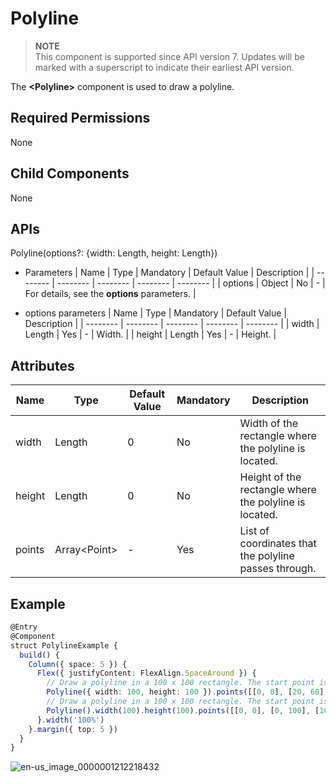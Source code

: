 # Polyline


> **NOTE**<br>
> This component is supported since API version 7. Updates will be marked with a superscript to indicate their earliest API version.


The **&lt;Polyline&gt;** component is used to draw a polyline.


## Required Permissions

None


## Child Components

None


## APIs

Polyline(options?: {width: Length, height: Length})

- Parameters
  | Name | Type | Mandatory | Default Value | Description | 
  | -------- | -------- | -------- | -------- | -------- |
  | options | Object | No | - | For details, see the **options** parameters. | 

- options parameters
  | Name | Type | Mandatory | Default Value | Description | 
  | -------- | -------- | -------- | -------- | -------- |
  | width | Length | Yes | - | Width. | 
  | height | Length | Yes | - | Height. | 


## Attributes

| Name | Type | Default Value | Mandatory | Description | 
| -------- | -------- | -------- | -------- | -------- |
| width | Length | 0 | No | Width of the rectangle where the polyline is located. | 
| height | Length | 0 | No | Height of the rectangle where the polyline is located. | 
| points | Array&lt;Point&gt; | - | Yes | List of coordinates that the polyline passes through. | 


## Example

  
```ts
@Entry
@Component
struct PolylineExample {
  build() {
    Column({ space: 5 }) {
      Flex({ justifyContent: FlexAlign.SpaceAround }) {
        // Draw a polyline in a 100 x 100 rectangle. The start point is (0, 0), the end point is (100, 100), and the passing point is (20,60).
        Polyline({ width: 100, height: 100 }).points([[0, 0], [20, 60], [100, 100]])
        // Draw a polyline in a 100 x 100 rectangle. The start point is (0, 0), the end point is (100, 100), and the passing point is (0,100).
        Polyline().width(100).height(100).points([[0, 0], [0, 100], [100, 100]])
      }.width('100%')
    }.margin({ top: 5 })
  }
}
```

![en-us_image_0000001212218432](figures/en-us_image_0000001212218432.gif)